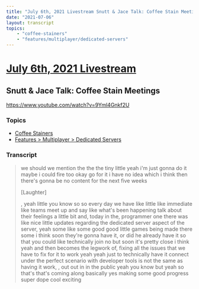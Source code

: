 ```yaml
---
title: "July 6th, 2021 Livestream Snutt & Jace Talk: Coffee Stain Meetings"
date: "2021-07-06"
layout: transcript
topics:
    - "coffee-stainers"
    - "features/multiplayer/dedicated-servers"
---
```

# [July 6th, 2021 Livestream](../2021-07-06.md)
## Snutt & Jace Talk: Coffee Stain Meetings
https://www.youtube.com/watch?v=9Yml4Gnkf2U

### Topics
* [Coffee Stainers](../topics/coffee-stainers.md)
* [Features > Multiplayer > Dedicated Servers](../topics/features/multiplayer/dedicated-servers.md)

### Transcript

> we should we mention the the the tiny little yeah i'm just gonna do it maybe i could fire too okay go for it i have no idea which i think then there's gonna be no content for the next five weeks
>
> [Laughter]
>
>, yeah little you know so so every day we have like little like immediate like teams meet up and say like what's been happening talk about their feelings a little bit and, today in the, programmer one there was like nice little updates regarding the dedicated server aspect of the server, yeah some like some good good little games being made there some i think soon they're gonna have it, or did he already have it so that you could like technically join no but soon it's pretty close i think yeah and then becomes the legwork of, fixing all the issues that we have to fix for it to work yeah yeah just to technically have it connect under the perfect scenario with developer tools is not the same as having it work, , out out in in the public yeah you know but yeah so that's that's coming along basically yes making some good progress super dope cool exciting

